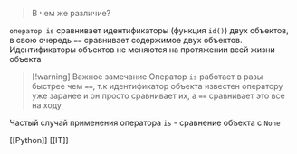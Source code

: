 > В чем же различие?

`оператор is` сравнивает идентификаторы (функция `id()`) двух объектов, в свою очередь `==` сравнивает содержимое двух объектов. Идентификаторы объектов не меняются на протяжении всей жизни объекта

>[!warning] Важное замечание
>Оператор `is` работает в разы быстрее чем `==`, т.к идентификатор объекта известен оператору уже заранее и он просто сравнивает их, а `==` сравнивает это все на ходу

Частый случай применения оператора `is` - сравнение объекта с `None`

[[Python]] [[IT]]

